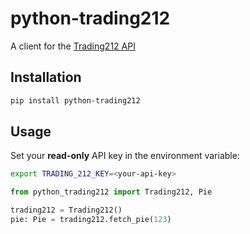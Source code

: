 # python-trading212

A client for the [Trading212 API](https://t212public-api-docs.redoc.ly/)

## Installation

```bash
pip install python-trading212
```

## Usage

Set your **read-only** API key in the environment variable:
```bash
export TRADING_212_KEY=<your-api-key>
```

```python
from python_trading212 import Trading212, Pie

trading212 = Trading212()
pie: Pie = trading212.fetch_pie(123)

```
